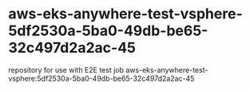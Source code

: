 # aws-eks-anywhere-test-vsphere-5df2530a-5ba0-49db-be65-32c497d2a2ac-45
repository for use with E2E test job aws-eks-anywhere-test-vsphere:5df2530a-5ba0-49db-be65-32c497d2a2ac-45
